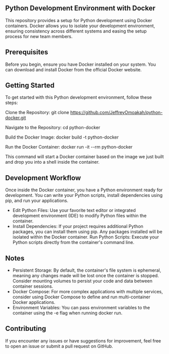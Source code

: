 ## Python Development Environment with Docker
This repository provides a setup for Python development using Docker containers. Docker allows you to isolate your development environment, ensuring consistency across different systems and easing the setup process for new team members.

## Prerequisites
Before you begin, ensure you have Docker installed on your system. You can download and install Docker from the official Docker website.

## Getting Started
To get started with this Python development environment, follow these steps:

Clone the Repository:
git clone https://github.com/JeffreyOmoakah/python-docker.git

Navigate to the Repository: cd python-docker

Build the Docker Image: docker build -t python-docker

Run the Docker Container: docker run -it --rm python-docker

This command will start a Docker container based on the image we just built and drop you into a shell inside the container.

## Development Workflow
Once inside the Docker container, you have a Python environment ready for development. You can write your Python scripts, install dependencies using pip, and run your applications.

- Edit Python Files: Use your favorite text editor or integrated development environment (IDE) to modify Python files within the container.
- Install Dependencies: If your project requires additional Python packages, you can install them using pip. Any packages installed will be isolated within the Docker container.
Run Python Scripts: Execute your Python scripts directly from the container's command line.

## Notes
- Persistent Storage: By default, the container's file system is ephemeral, meaning any changes made will be lost once the container is stopped. Consider mounting volumes to persist your code and data between container sessions.
- Docker Compose: For more complex applications with multiple services, consider using Docker Compose to define and run multi-container Docker applications.
- Environment Variables: You can pass environment variables to the container using the -e flag when running docker run.

## Contributing
If you encounter any issues or have suggestions for improvement, feel free to open an issue or submit a pull request on GitHub.

